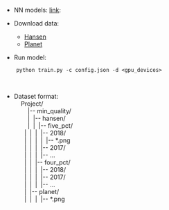 
- NN models: [link](model/model.py): 
- Download data: 
	* [Hansen](data_scraping/web_mercator/download_quality_hansen.py)
	* [Planet](data_scraping/web_mercator/download_quality_planet.py)

- Run model:
```
	python train.py -c config.json -d <gpu_devices>
```
&nbsp;&nbsp;&nbsp;&nbsp;&nbsp;&nbsp;
- Dataset format:  
&nbsp;&nbsp;&nbsp;&nbsp;Project/  
&nbsp;&nbsp;&nbsp;&nbsp;&nbsp;&nbsp;&nbsp;&nbsp;|-- min_quality/  
&nbsp;&nbsp;&nbsp;&nbsp;&nbsp;&nbsp;&nbsp;&nbsp;|&nbsp;&nbsp;|-- hansen/  
&nbsp;&nbsp;&nbsp;&nbsp;&nbsp;&nbsp;&nbsp;&nbsp;|&nbsp;&nbsp;|&nbsp;&nbsp;|-- five_pct/  
&nbsp;&nbsp;&nbsp;&nbsp;&nbsp;&nbsp;|&nbsp;&nbsp;|&nbsp;&nbsp;|&nbsp;&nbsp;|-- 2018/  
&nbsp;&nbsp;&nbsp;&nbsp;&nbsp;&nbsp;|&nbsp;&nbsp;|&nbsp;&nbsp;|&nbsp;&nbsp;|&nbsp;&nbsp;|-- *.png  
&nbsp;&nbsp;&nbsp;&nbsp;&nbsp;&nbsp;|&nbsp;&nbsp;|&nbsp;&nbsp;|&nbsp;&nbsp;|-- 2017/  
&nbsp;&nbsp;&nbsp;&nbsp;&nbsp;&nbsp;|&nbsp;&nbsp;|&nbsp;&nbsp;|&nbsp;&nbsp;|-- ...  
&nbsp;&nbsp;&nbsp;&nbsp;&nbsp;&nbsp;|&nbsp;&nbsp;|&nbsp;&nbsp;|-- four_pct/  
&nbsp;&nbsp;&nbsp;&nbsp;&nbsp;&nbsp;|&nbsp;&nbsp;|&nbsp;&nbsp;|&nbsp;&nbsp;|-- 2018/  
&nbsp;&nbsp;&nbsp;&nbsp;&nbsp;&nbsp;|&nbsp;&nbsp;|&nbsp;&nbsp;|&nbsp;&nbsp;|-- 2017/  
&nbsp;&nbsp;&nbsp;&nbsp;&nbsp;&nbsp;|&nbsp;&nbsp;|&nbsp;&nbsp;|&nbsp;&nbsp;|-- ...  
&nbsp;&nbsp;&nbsp;&nbsp;&nbsp;&nbsp;|&nbsp;&nbsp;|-- planet/  
&nbsp;&nbsp;&nbsp;&nbsp;&nbsp;&nbsp;|&nbsp;&nbsp;|&nbsp;&nbsp;|&nbsp;&nbsp;|-- *.png  
